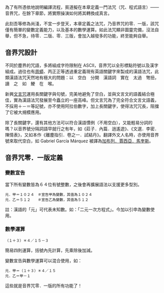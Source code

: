 為了有所憑依地說明編譯流程，貧道擬在本章定義一門法咒（咒、程式語言）——音界咒，在餘下章節，將實際操演如何將其轉換成真言。

此刻吾等修為尚淺，不宜一步登天，本章定義之法咒，乃音界咒的零．一版，該咒僅有簡單的變數定義能力，以及基本的數學運算。如此法咒顯非圖靈完備，沒法自舉，但不急，待零．二版、零．三版，會加入越發多的功能，終至能夠自舉。

## 音界咒設計

不同於塵界的咒語，多將組成字符限制在 ASCII，音界咒以全形標點符號以及漢字組成。過往也有[周蟒](https://zh.wikipedia.org/zh-tw/%E5%91%A8%E8%9F%92)、丙正正等透過重定義現有英語關鍵字來製成的漢語法咒，此類漢語法咒天然地有極大的問題：以　空白　分開　漢語詞　實在　太過　彆扭，讀　之　如　鯁　在　喉。

新興[文言咒](https://wy-lang.org/)運用長關鍵字與句號，完美地避免了空白，並與文言文的語義結合極佳，實為漢語法咒發展至今矗立的一座高峰。但文言咒為了完全符合文言文語義，不採用＋－＝等記號，亦不使用阿拉伯數字，加上長關鍵字，使得法咒冗長，阻擋了它被大規模應用。

除了長關鍵字，還有其他方法可以符合漢語慣例（不用空白），又能輕易分詞的嗎？以音界號分隔詞語早就行之有年，如《莊子．內篇．逍遙遊》、《文選．李密．陳情表》，又如本作《離塵指引．卷之一．試結丹》。翻譯外文人名時，亦使用音界號來取代空白，如 Gabriel García Márquez 被譯為<ins>加布列．賈西亞．馬奎斯</ins>。

## 音界咒零．一版定義

### 變數宣告

當下所有變數皆為６４位有號整數，之後會再擴展語法以支援更多型別。

```音界
元．甲＝１０２４　＃宣告甲為變數，其值為１０２４
元．乙＝５１２　　＃宣告乙為變數，其值為５１２
```

註：漢語的「元」可代表未知數。如：「二元一次方程式」。今加以引申為變數使用。

### 數學運算

```音界
（１＋３）＊４／１５－３
```
簡易四則運算，括號內先計算，先乘除後加減。

變數宣告與數學運算可以混合使用，如：

```音界
元．甲＝（１＋３）＊４／１５
元．乙＝甲－１
```

這些就是音界咒零．一版的所有功能了！